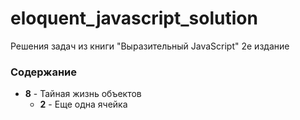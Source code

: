 # eloquent_javascript_solution

Решения задач из книги "Выразительный JavaScript" 2е издание

### Содержание

- **8** - Тайная жизнь объектов
  - **2** - Еще одна ячейка

